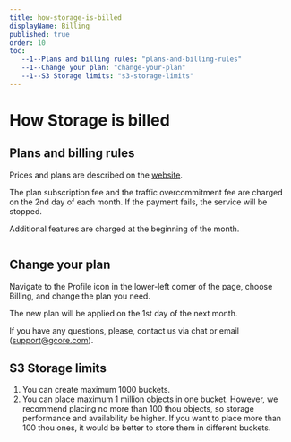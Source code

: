 ```yaml
---
title: how-storage-is-billed
displayName: Billing
published: true
order: 10
toc:
   --1--Plans and billing rules: "plans-and-billing-rules"
   --1--Change your plan: "change-your-plan"
   --1--S3 Storage limits: "s3-storage-limits"
---
```

# How Storage is billed  

## Plans and billing rules 

Prices and plans are described on the <a href="https://gcore.com/pricing/storage"  target="_blank">website</a>.

The plan subscription fee and the traffic overcommitment fee are charged on the 2nd day of each month. If the payment fails, the service will be stopped.

Additional features are charged at the beginning of the month.

<img src="https://assets.gcore.pro/docs/storage/billing/storage-tariffs-10.jpg" alt="">

## Change your plan

Navigate to the Profile icon in the lower-left corner of the page, choose Billing, and change the plan you need. 

The new plan will be applied on the 1st day of the next month.

If you have any questions, please, contact us via chat or email ([support@gcore.com](mailto:support@gcore.com)).

## S3 Storage limits

1.  You can create maximum 1000 buckets. 
2.  You can place maximum 1 million objects in one bucket. However, we recommend placing no more than 100 thou objects, so storage performance and availability be higher. If you want to place more than 100 thou ones, it would be better to store them in different buckets.
